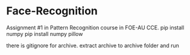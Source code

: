 # Face-Recognition
Assignment #1 in Pattern Recognition course in FOE-AU CCE.
pip install numpy
pip install numpy pillow

there is gitignore for archive. extract archive to archive folder and run